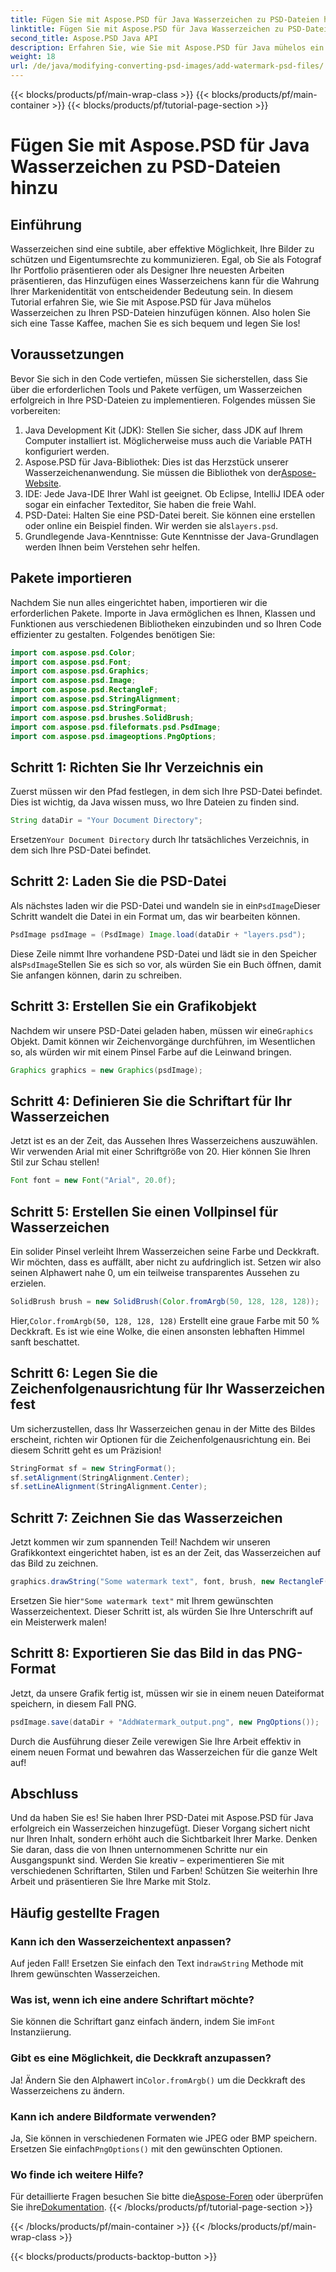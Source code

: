 ```yaml
---
title: Fügen Sie mit Aspose.PSD für Java Wasserzeichen zu PSD-Dateien hinzu
linktitle: Fügen Sie mit Aspose.PSD für Java Wasserzeichen zu PSD-Dateien hinzu
second_title: Aspose.PSD Java API
description: Erfahren Sie, wie Sie mit Aspose.PSD für Java mühelos ein Wasserzeichen zu Ihren PSD-Dateien hinzufügen. Schützen Sie Ihre Bilder mit einer einfachen Schritt-für-Schritt-Anleitung.
weight: 18
url: /de/java/modifying-converting-psd-images/add-watermark-psd-files/
---
```


{{< blocks/products/pf/main-wrap-class >}}
{{< blocks/products/pf/main-container >}}
{{< blocks/products/pf/tutorial-page-section >}}

# Fügen Sie mit Aspose.PSD für Java Wasserzeichen zu PSD-Dateien hinzu

## Einführung
Wasserzeichen sind eine subtile, aber effektive Möglichkeit, Ihre Bilder zu schützen und Eigentumsrechte zu kommunizieren. Egal, ob Sie als Fotograf Ihr Portfolio präsentieren oder als Designer Ihre neuesten Arbeiten präsentieren, das Hinzufügen eines Wasserzeichens kann für die Wahrung Ihrer Markenidentität von entscheidender Bedeutung sein. In diesem Tutorial erfahren Sie, wie Sie mit Aspose.PSD für Java mühelos Wasserzeichen zu Ihren PSD-Dateien hinzufügen können. Also holen Sie sich eine Tasse Kaffee, machen Sie es sich bequem und legen Sie los!
## Voraussetzungen
Bevor Sie sich in den Code vertiefen, müssen Sie sicherstellen, dass Sie über die erforderlichen Tools und Pakete verfügen, um Wasserzeichen erfolgreich in Ihre PSD-Dateien zu implementieren. Folgendes müssen Sie vorbereiten:
1. Java Development Kit (JDK): Stellen Sie sicher, dass JDK auf Ihrem Computer installiert ist. Möglicherweise muss auch die Variable PATH konfiguriert werden.
2. Aspose.PSD für Java-Bibliothek: Dies ist das Herzstück unserer Wasserzeichenanwendung. Sie müssen die Bibliothek von der[Aspose-Website](https://releases.aspose.com/psd/java/).
3. IDE: Jede Java-IDE Ihrer Wahl ist geeignet. Ob Eclipse, IntelliJ IDEA oder sogar ein einfacher Texteditor, Sie haben die freie Wahl.
4.  PSD-Datei: Halten Sie eine PSD-Datei bereit. Sie können eine erstellen oder online ein Beispiel finden. Wir werden sie als`layers.psd`.
5. Grundlegende Java-Kenntnisse: Gute Kenntnisse der Java-Grundlagen werden Ihnen beim Verstehen sehr helfen.
## Pakete importieren
Nachdem Sie nun alles eingerichtet haben, importieren wir die erforderlichen Pakete. Importe in Java ermöglichen es Ihnen, Klassen und Funktionen aus verschiedenen Bibliotheken einzubinden und so Ihren Code effizienter zu gestalten. Folgendes benötigen Sie:
```java
import com.aspose.psd.Color;
import com.aspose.psd.Font;
import com.aspose.psd.Graphics;
import com.aspose.psd.Image;
import com.aspose.psd.RectangleF;
import com.aspose.psd.StringAlignment;
import com.aspose.psd.StringFormat;
import com.aspose.psd.brushes.SolidBrush;
import com.aspose.psd.fileformats.psd.PsdImage;
import com.aspose.psd.imageoptions.PngOptions;
```
## Schritt 1: Richten Sie Ihr Verzeichnis ein
Zuerst müssen wir den Pfad festlegen, in dem sich Ihre PSD-Datei befindet. Dies ist wichtig, da Java wissen muss, wo Ihre Dateien zu finden sind. 
```java
String dataDir = "Your Document Directory";
```
 Ersetzen`Your Document Directory` durch Ihr tatsächliches Verzeichnis, in dem sich Ihre PSD-Datei befindet.
## Schritt 2: Laden Sie die PSD-Datei
 Als nächstes laden wir die PSD-Datei und wandeln sie in ein`PsdImage`Dieser Schritt wandelt die Datei in ein Format um, das wir bearbeiten können.
```java
PsdImage psdImage = (PsdImage) Image.load(dataDir + "layers.psd");
```
 Diese Zeile nimmt Ihre vorhandene PSD-Datei und lädt sie in den Speicher als`PsdImage`Stellen Sie es sich so vor, als würden Sie ein Buch öffnen, damit Sie anfangen können, darin zu schreiben.
## Schritt 3: Erstellen Sie ein Grafikobjekt
 Nachdem wir unsere PSD-Datei geladen haben, müssen wir eine`Graphics` Objekt. Damit können wir Zeichenvorgänge durchführen, im Wesentlichen so, als würden wir mit einem Pinsel Farbe auf die Leinwand bringen.
```java
Graphics graphics = new Graphics(psdImage);
```
## Schritt 4: Definieren Sie die Schriftart für Ihr Wasserzeichen
Jetzt ist es an der Zeit, das Aussehen Ihres Wasserzeichens auszuwählen. Wir verwenden Arial mit einer Schriftgröße von 20. Hier können Sie Ihren Stil zur Schau stellen!
```java
Font font = new Font("Arial", 20.0f);
```
## Schritt 5: Erstellen Sie einen Vollpinsel für Wasserzeichen
Ein solider Pinsel verleiht Ihrem Wasserzeichen seine Farbe und Deckkraft. Wir möchten, dass es auffällt, aber nicht zu aufdringlich ist. Setzen wir also seinen Alphawert nahe 0, um ein teilweise transparentes Aussehen zu erzielen.
```java
SolidBrush brush = new SolidBrush(Color.fromArgb(50, 128, 128, 128));
```
 Hier,`Color.fromArgb(50, 128, 128, 128)` Erstellt eine graue Farbe mit 50 % Deckkraft. Es ist wie eine Wolke, die einen ansonsten lebhaften Himmel sanft beschattet.
## Schritt 6: Legen Sie die Zeichenfolgenausrichtung für Ihr Wasserzeichen fest
Um sicherzustellen, dass Ihr Wasserzeichen genau in der Mitte des Bildes erscheint, richten wir Optionen für die Zeichenfolgenausrichtung ein. Bei diesem Schritt geht es um Präzision!
```java
StringFormat sf = new StringFormat();
sf.setAlignment(StringAlignment.Center);
sf.setLineAlignment(StringAlignment.Center);
```
## Schritt 7: Zeichnen Sie das Wasserzeichen
Jetzt kommen wir zum spannenden Teil! Nachdem wir unseren Grafikkontext eingerichtet haben, ist es an der Zeit, das Wasserzeichen auf das Bild zu zeichnen.
```java
graphics.drawString("Some watermark text", font, brush, new RectangleF(0, 0, psdImage.getWidth(), psdImage.getHeight()), sf);
```
 Ersetzen Sie hier`"Some watermark text"` mit Ihrem gewünschten Wasserzeichentext. Dieser Schritt ist, als würden Sie Ihre Unterschrift auf ein Meisterwerk malen!
## Schritt 8: Exportieren Sie das Bild in das PNG-Format
Jetzt, da unsere Grafik fertig ist, müssen wir sie in einem neuen Dateiformat speichern, in diesem Fall PNG. 
```java
psdImage.save(dataDir + "AddWatermark_output.png", new PngOptions());
```
Durch die Ausführung dieser Zeile verewigen Sie Ihre Arbeit effektiv in einem neuen Format und bewahren das Wasserzeichen für die ganze Welt auf!
## Abschluss
Und da haben Sie es! Sie haben Ihrer PSD-Datei mit Aspose.PSD für Java erfolgreich ein Wasserzeichen hinzugefügt. Dieser Vorgang sichert nicht nur Ihren Inhalt, sondern erhöht auch die Sichtbarkeit Ihrer Marke. Denken Sie daran, dass die von Ihnen unternommenen Schritte nur ein Ausgangspunkt sind. Werden Sie kreativ – experimentieren Sie mit verschiedenen Schriftarten, Stilen und Farben! Schützen Sie weiterhin Ihre Arbeit und präsentieren Sie Ihre Marke mit Stolz. 
## Häufig gestellte Fragen
### Kann ich den Wasserzeichentext anpassen?
 Auf jeden Fall! Ersetzen Sie einfach den Text in`drawString` Methode mit Ihrem gewünschten Wasserzeichen.
### Was ist, wenn ich eine andere Schriftart möchte?
 Sie können die Schriftart ganz einfach ändern, indem Sie im`Font` Instanziierung.
### Gibt es eine Möglichkeit, die Deckkraft anzupassen?
 Ja! Ändern Sie den Alphawert in`Color.fromArgb()` um die Deckkraft des Wasserzeichens zu ändern.
### Kann ich andere Bildformate verwenden?
 Ja, Sie können in verschiedenen Formaten wie JPEG oder BMP speichern. Ersetzen Sie einfach`PngOptions()` mit den gewünschten Optionen.
### Wo finde ich weitere Hilfe?
 Für detaillierte Fragen besuchen Sie bitte die[Aspose-Foren](https://forum.aspose.com/c/psd/34) oder überprüfen Sie ihre[Dokumentation](https://reference.aspose.com/psd/java/).
{{< /blocks/products/pf/tutorial-page-section >}}

{{< /blocks/products/pf/main-container >}}
{{< /blocks/products/pf/main-wrap-class >}}

{{< blocks/products/products-backtop-button >}}

